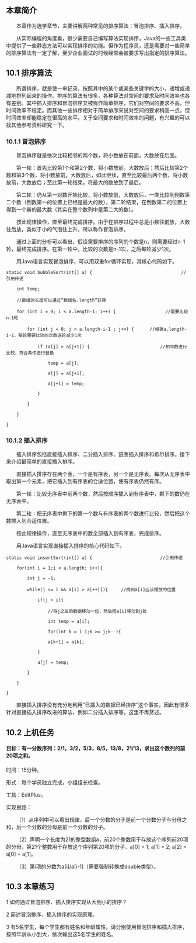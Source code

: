 ## 本章简介
&emsp;&emsp;本章作为选学章节，主要讲解两种常见的排序算法：冒泡排序、插入排序。

&emsp;&emsp;从实际编程的角度看，很少需要自己编写算法实现排序，Java的一些工具类中提供了一些静态方法可以实现排序的功能。但作为程序员，还是需要对一些简单的排序算法有一定了解，至少企业面试的时候经常会被要求写出指定的排序算法。

 

## 10.1  排序算法

 

&emsp;&emsp;所谓排序，就是使一串记录，按照其中的某个或某些关键字的大小，递增或递减地排列起来的操作。排序的算法有很多，各种算法对空间的要求及时间效率也各有差别。其中插入排序和冒泡排序又被称作简单排序，它们对空间的要求不高，但时间效率不稳定。而其他一些排序相对于简单排序来说对空间的要求稍高一点，但时间效率却能稳定在很高的水平。关于空间要求和时间效率的问题，有兴趣的可以找其他参考资料研究一下。

### 10.1.1  冒泡排序  

&emsp;&emsp;冒泡排序就是依次比较相邻的两个数，将小数放在前面，大数放在后面。

&emsp;&emsp;第一轮：首先比较第1个和第2个数，将小数放前，大数放后；然后比较第2个数和第3个数，将小数放前，大数放后，如此继续，直至比较最后两个数，将小数放前，大数放后；至此第一轮结束，将最大的数放到了最后。

&emsp;&emsp;第二轮：仍从第一对数开始比较，将小数放前，大数放后，一直比较到倒数第二个数（倒数第一的位置上已经是最大的数），第二轮结束，在倒数第二的位置上得到一个新的最大数（其实在整个数列中是第二大的数）。

&emsp;&emsp;按此规律操作，直至最终完成排序。由于在排序过程中总是小数往前放，大数往后放，类似于小的气泡往上升，所以称作冒泡排序。

&emsp;&emsp;通过上面的分析可以看出，假设需要排序的序列的个数是n，则需要经过n-1轮，最终完成排序。在第一轮中，比较的次数是n-1次，之后每轮减少1次。

&emsp;&emsp;用Java语言实现冒泡排序，可以用双重for循环实现，其核心代码如下。


```
static void bubbleSort(int[] a) {                                  //引用传递

    int temp;

    //数组的长度可以通过“数组名.length”获得

    for (int i = 0; i < a.length-1; i++) {                   //需要比较n-1轮

        for (int j = 0; j < a.length-i-1 ; j++) {      //根据a.length-i-1，每轮需要比较的次数逐轮减少1次

            if (a[j] > a[j+1]) {                           //相邻数进行比较，符合条件进行替换

                temp = a[j];

                a[j] = a[j+1];

                a[j+1] = temp;

            }

        }

    }

}
```
### 10.1.2  插入排序  

&emsp;&emsp;插入排序包括直接插入排序、二分插入排序、链表插入排序和希尔排序。接下来介绍最简单的直接插入排序。

&emsp;&emsp;直接插入排序存在两个表，一个是有序表，另一个是无序表。每次从无序表中取出第一个元素，把它插入到有序表的合适位置，使有序表仍然有序。

&emsp;&emsp;第一轮：比较无序表中前两个数，然后按顺序插入到有序表中，剩下的数仍在无序表中。

&emsp;&emsp;第二轮：把无序表中剩下的第一个数与有序表的两个数进行比较，然后把这个数插入到合适位置。

&emsp;&emsp;按此规律操作，直至无序表中的数全部插入到有序表，完成排序。

&emsp;&emsp;用Java语言实现直接插入排序的核心代码如下。


```
static void insertSort(int[] a) {                          //引用传递

    for(int i = 1;i < a.length; i++){

        int j = -1;

        while(j <= i && a[i] > a[++j]){     //找到a[i]应该摆放的位置

            if(j < i){

                //将j之后的数据移动一位，然后把a[i]移动到j处

                int temp = a[i];

                for(int k = i-1;k >= j;k--){

                a[k+1] = a[k];

            }

            a[j] = temp;

        }

    }

}
```


&emsp;&emsp;直接插入排序没有充分地利用“已插入的数据已经排序”这个事实，因此有很多针对直接插入排序改进的算法，例如二分插入排序等，这里不再赘述。




## 10.2  上机任务



#### 目标：有一分数序列：2/1，3/2，5/3，8/5，13/8，21/13，求出这个数列的前20项之和。

 


时间：15分钟。

形式：每个学员独立完成，小组组长检查。

工具：EditPlus。

实现思路：

 

&emsp;&emsp;（1）从序列中可以看出规律，后一个分数的分子是前一个分数分子与分母之和，后一个分数的分母是前一个分数的分子。

&emsp;&emsp;（2）声明一个长度为21的整型数组a，前20个整数用于存放这个序列前20项的分母，第21个整数用于存放这个序列第20项的分子，a[0] = 1; a[1] = 2; a[2] = a[0] + a[1]。

&emsp;&emsp;（3）第i项的分数为a[i]/a[i-1]（需要强制转换成double类型）。

##  10.3  本章练习

1  如何通过冒泡排序、插入排序实现从大到小的排序？ 

 


2  简述冒泡排序、插入排序的实现原理。

 


3  有5名学生，每个学生都有姓名和年龄属性。请分别使用冒泡排序和插入排序，按照年龄从小到大，依次输出这5名学生的姓名。

 